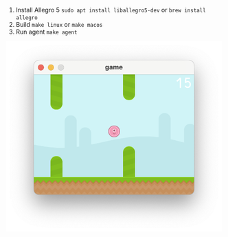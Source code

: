 1. Install Allegro 5 `sudo apt install liballegro5-dev` or `brew install allegro`
1. Build `make linux` or `make macos`
1. Run agent `make agent`

![](docs/screenshot.png)
